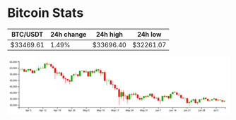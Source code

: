 # Bitcoin Stats

BTC/USDT|24h change|24h high|24h low|
|---|---|---|---|
|$33469.61|1.49%|$33696.40|$32261.07|

<img src="./chart.svg">
